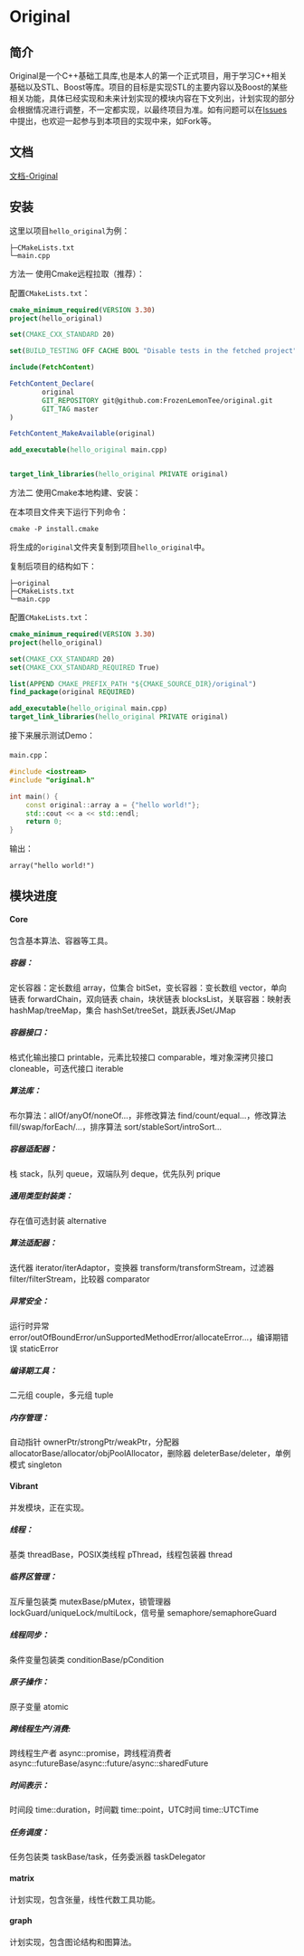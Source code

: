 # Original



## 简介

Original是一个C++基础工具库,也是本人的第一个正式项目，用于学习C++相关基础以及STL、Boost等库。项目的目标是实现STL的主要内容以及Boost的某些相关功能，具体已经实现和未来计划实现的模块内容在下文列出，计划实现的部分会根据情况进行调整，不一定都实现，以最终项目为准。如有问题可以在[Issues](https://github.com/FrozenLemonTee/original/issues)中提出，也欢迎一起参与到本项目的实现中来，如Fork等。

## 文档
[文档-Original](https://documents-original.vercel.app/)

## 安装

这里以项目`hello_original`为例：
```text
├─CMakeLists.txt
└─main.cpp
```

方法一 使用Cmake远程拉取（推荐）：

配置`CMakeLists.txt`：
```cmake
cmake_minimum_required(VERSION 3.30)
project(hello_original)

set(CMAKE_CXX_STANDARD 20)

set(BUILD_TESTING OFF CACHE BOOL "Disable tests in the fetched project")

include(FetchContent)

FetchContent_Declare(
        original
        GIT_REPOSITORY git@github.com:FrozenLemonTee/original.git
        GIT_TAG master
)

FetchContent_MakeAvailable(original)

add_executable(hello_original main.cpp)


target_link_libraries(hello_original PRIVATE original)
```
方法二 使用Cmake本地构建、安装：

在本项目文件夹下运行下列命令：
```shell
cmake -P install.cmake
```
将生成的`original`文件夹复制到项目`hello_original`中。

复制后项目的结构如下：
```text
├─original
├─CMakeLists.txt
└─main.cpp
```

配置`CMakeLists.txt`：
```cmake
cmake_minimum_required(VERSION 3.30)
project(hello_original)

set(CMAKE_CXX_STANDARD 20)
set(CMAKE_CXX_STANDARD_REQUIRED True)

list(APPEND CMAKE_PREFIX_PATH "${CMAKE_SOURCE_DIR}/original")
find_package(original REQUIRED)

add_executable(hello_original main.cpp)
target_link_libraries(hello_original PRIVATE original)
```

接下来展示测试Demo：

`main.cpp`：
```c++
#include <iostream>
#include "original.h"

int main() {
    const original::array a = {"hello world!"};
    std::cout << a << std::endl;
    return 0;
}
```
输出：
```text
array("hello world!")
```

## 模块进度

#### Core

包含基本算法、容器等工具。

##### 容器：

定长容器：定长数组 array，位集合 bitSet，变长容器：变长数组 vector，单向链表 forwardChain，双向链表 chain，块状链表 blocksList，关联容器：映射表 hashMap/treeMap，集合 hashSet/treeSet，跳跃表JSet/JMap

##### 容器接口：

格式化输出接口 printable，元素比较接口 comparable，堆对象深拷贝接口 cloneable，可迭代接口 iterable

##### 算法库：

布尔算法：allOf/anyOf/noneOf...，非修改算法 find/count/equal...，修改算法 fill/swap/forEach/...，排序算法 sort/stableSort/introSort...

##### 容器适配器：

栈 stack，队列 queue，双端队列 deque，优先队列 prique

##### 通用类型封装类：

存在值可选封装 alternative

##### 算法适配器：

迭代器 iterator/iterAdaptor，变换器 transform/transformStream，过滤器 filter/filterStream，比较器 comparator

##### 异常安全：

运行时异常 error/outOfBoundError/unSupportedMethodError/allocateError...，编译期错误 staticError

##### 编译期工具：

二元组 couple，多元组 tuple

##### 内存管理：

自动指针 ownerPtr/strongPtr/weakPtr，分配器 allocatorBase/allocator/objPoolAllocator，删除器 deleterBase/deleter，单例模式 singleton


#### Vibrant

并发模块，正在实现。

##### 线程：

基类 threadBase，POSIX类线程 pThread，线程包装器 thread

##### 临界区管理：

互斥量包装类 mutexBase/pMutex，锁管理器 lockGuard/uniqueLock/multiLock，信号量 semaphore/semaphoreGuard

##### 线程同步：

条件变量包装类 conditionBase/pCondition

##### 原子操作：

原子变量 atomic

##### 跨线程生产/消费:

跨线程生产者 async::promise，跨线程消费者 async::futureBase/async::future/async::sharedFuture

##### 时间表示：

时间段 time::duration，时间戳 time::point，UTC时间 time::UTCTime

##### 任务调度：

任务包装类 taskBase/task，任务委派器 taskDelegator

#### matrix

计划实现，包含张量，线性代数工具功能。

#### graph

计划实现，包含图论结构和图算法。



